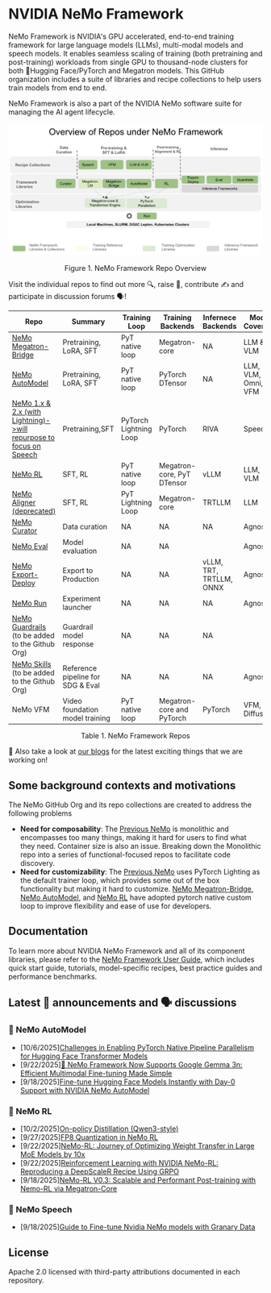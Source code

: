 <!--
SPDX-FileCopyrightText: Copyright (c) 2024-2025 NVIDIA CORPORATION & AFFILIATES. All rights reserved.
SPDX-License-Identifier: Apache-2.0
-->

# NVIDIA NeMo Framework

NeMo Framework is NVIDIA's GPU accelerated, end-to-end training framework for large language models (LLMs), multi-modal models and speech models. It enables seamless scaling of training (both pretraining and post-training) workloads from single GPU to thousand-node clusters for both 🤗Hugging Face/PyTorch and Megatron models. This GitHub organization includes a suite of libraries and recipe collections to help users train models from end to end. 

NeMo Framework is also a part of the NVIDIA NeMo software suite for managing the AI agent lifecycle.

  ![image](/RepoDiagram.png)
  
<div align="center">
  Figure 1. NeMo Framework Repo Overview
</div>
<p></p>

Visit the individual repos to find out more 🔍, raise :bug:, contribute ✍️ and participate in discussion forums 🗣️!
<p></p>

|Repo|Summary|Training Loop|Training Backends|Infernece Backends|Model Coverage|
|-|-|-|-|-|-|
|[NeMo Megatron-Bridge](https://github.com/NVIDIA-NeMo/Megatron-Bridge)|Pretraining, LoRA, SFT|PyT native loop|Megatron-core|NA|LLM & VLM|
|[NeMo AutoModel](https://github.com/NVIDIA-NeMo/Automodel)|Pretraining, LoRA, SFT|PyT native loop|PyTorch DTensor|NA|LLM, VLM, Omni, VFM|
|[NeMo 1.x & 2.x (with Lightning)->will repurpose to focus on Speech](https://github.com/NVIDIA-NeMo/NeMo)|Pretraining,SFT|PyTorch Lightning Loop|PyTorch|RIVA|Speech|
|[NeMo RL](https://github.com/NVIDIA-NeMo/RL)|SFT, RL|PyT native loop|Megatron-core, PyT DTensor|vLLM|LLM, VLM|
|[NeMo Aligner (deprecated)](https://github.com/NVIDIA/NeMo-Aligner)|SFT, RL|PyT Lightning Loop|Megatron-core|TRTLLM|LLM|
|[NeMo Curator](https://github.com/NVIDIA-NeMo/Curator)|Data curation|NA|NA|NA|Agnostic|
|[NeMo Eval](https://github.com/NVIDIA-NeMo/Eval)|Model evaluation|NA|NA||Agnostic|
[NeMo Export-Deploy](https://github.com/NVIDIA-NeMo/Export-Deploy)|Export to Production|NA|NA|vLLM, TRT, TRTLLM, ONNX|Agnostic|
[NeMo Run](https://github.com/NVIDIA-NeMo/Run)|Experiment launcher|NA|NA|NA|Agnostic
[NeMo Guardrails](https://github.com/NVIDIA/NeMo-Guardrails) (to be added to the Github Org)|Guardrail model response|NA|NA|NA||
|[NeMo Skills](https://github.com/NVIDIA/NeMo-Skills) (to be added to the Github Org)|Reference pipeline for SDG & Eval|NA|NA|NA|Agnostic|
|NeMo VFM|Video foundation model training|PyT native loop|Megatron-core and PyTorch|PyTorch|VFM, Diffusion|


<div align="center">
  Table 1. NeMo Framework Repos
</div>
<p></p>

📢 Also take a look at [our blogs](https://nvidia-nemo.github.io/blog/) for the latest exciting things that we are working on!

## Some background contexts and motivations
The NeMo GitHub Org and its repo collections are created to address the following problems
* **Need for composability**: The [Previous NeMo](https://github.com/NVIDIA/NeMo) is monolithic and encompasses too many things, making it hard for users to find what they need. Container size is also an issue. Breaking down the Monolithic repo into a series of functional-focused repos to facilitate code discovery.
* **Need for customizability**: The [Previous NeMo](https://github.com/NVIDIA/NeMo) uses PyTorch Lighting as the default trainer loop, which provides some out of the box functionality but making it hard to customize. [NeMo Megatron-Bridge](https://github.com/NVIDIA-NeMo/Megatron-Bridge), [NeMo AutoModel](https://github.com/NVIDIA-NeMo/Automodel), and [NeMo RL](https://github.com/NVIDIA-NeMo/RL) have adopted pytorch native custom loop to improve flexibility and ease of use for developers. 

## Documentation

To learn more about NVIDIA NeMo Framework and all of its component libraries, please refer to the [NeMo Framework User Guide](https://docs.nvidia.com/nemo-framework/user-guide/latest/overview.html), which includes quick start guide, tutorials, model-specific recipes, best practice guides and performance benchmarks.  

<!--
## Contribution & Support

- Follow [Contribution Guidelines](../CONTRIBUTING.md)
- Report issues via GitHub Discussions
- Enterprise support available through NVIDIA AI Enterprise
-->

<!-- discussions-index-start -->
## Latest 📣 announcements and 🗣️ discussions

### 🐳 NeMo AutoModel

- [10/6/2025]<a href="https://github.com/NVIDIA-NeMo/Automodel/discussions/589" target="_blank">Challenges in Enabling PyTorch Native Pipeline Parallelism for Hugging Face Transformer Models</a>
- [9/22/2025]<a href="https://github.com/NVIDIA-NeMo/Automodel/discussions/494" target="_blank">🚀 NeMo Framework Now Supports Google Gemma 3n: Efficient Multimodal Fine-tuning Made Simple</a>
- [9/18/2025]<a href="https://github.com/NVIDIA-NeMo/Automodel/discussions/477" target="_blank">Fine-tune Hugging Face Models Instantly with Day-0 Support with NVIDIA NeMo AutoModel</a>


### 🔬 NeMo RL

- [10/2/2025]<a href="https://github.com/NVIDIA-NeMo/RL/discussions/1254" target="_blank">On-policy Distillation (Qwen3-style)</a>
- [9/27/2025]<a href="https://github.com/NVIDIA-NeMo/RL/discussions/1216" target="_blank">FP8 Quantization in NeMo RL</a>
- [9/22/2025]<a href="https://github.com/NVIDIA-NeMo/RL/discussions/1189" target="_blank">NeMo-RL: Journey of Optimizing Weight Transfer in Large MoE Models by 10x</a>
- [9/22/2025]<a href="https://github.com/NVIDIA-NeMo/RL/discussions/1188" target="_blank">Reinforcement Learning with NVIDIA NeMo-RL: Reproducing a DeepScaleR Recipe Using GRPO</a>
- [9/18/2025]<a href="https://github.com/NVIDIA-NeMo/RL/discussions/1161" target="_blank">NeMo-RL V0.3: Scalable and Performant Post-training with Nemo-RL via Megatron-Core</a>


### 💬 NeMo Speech

- [9/18/2025]<a href="https://github.com/NVIDIA-NeMo/NeMo/discussions/14758" target="_blank">Guide to Fine-tune Nvidia NeMo models with Granary Data</a>



<!-- discussions-index-end -->

## License

Apache 2.0 licensed with third-party attributions documented in each repository.
